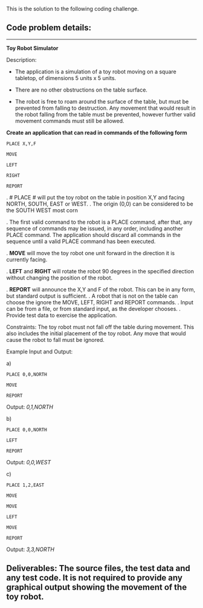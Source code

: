 This is the solution to the following coding challenge.



## Code problem details:
-----------
**Toy Robot Simulator**

Description:

-  The application is a simulation of a toy robot moving on a square tabletop, of dimensions 5 units x 5 units.

-  There are no other obstructions on the table surface.

-  The robot is free to roam around the surface of the table, but must be prevented from falling to destruction. Any movement that would result in the robot falling from the table must be prevented, however further valid movement commands must still be allowed.

**Create an application that can read in commands of the following form**


```
PLACE X,Y,F
```


```
MOVE
```

```
LEFT
```


```
RIGHT
```


```
REPORT
```


. # PLACE # will put the toy robot on the table in position X,Y and facing NORTH, SOUTH, EAST or WEST.
. The origin (0,0) can be considered to be the SOUTH WEST most corn


. The first valid command to the robot is a PLACE command, after that, any sequence of commands may be issued, in any order, including another PLACE command. The application should discard all commands in the sequence until a valid PLACE command has been executed.

. **MOVE**  will move the toy robot one unit forward in the direction it is currently facing.

. **LEFT** and **RIGHT** will rotate the robot 90 degrees in the specified direction without changing the position of the robot.

. **REPORT** will announce the X,Y and F of the robot. This can be in any form, but standard output is sufficient.
. A robot that is not on the table can choose the ignore the MOVE, LEFT, RIGHT and REPORT commands.
. Input can be from a file, or from standard input, as the developer chooses.
. Provide test data to exercise the application.

Constraints:
The toy robot must not fall off the table during movement. This also includes the initial placement of the toy robot.
Any move that would cause the robot to fall must be ignored.

Example Input and Output:

a)

```
PLACE 0,0,NORTH
```


```
MOVE
```


```
REPORT
```

Output: *0,1,NORTH*

b)

```
PLACE 0,0,NORTH
```


```
LEFT
```


```
REPORT
```

Output: *0,0,WEST*

c)

```
PLACE 1,2,EAST
```


```
MOVE
```

```
MOVE
```


```
LEFT
```


```
MOVE
```


```
REPORT
```

Output: *3,3,NORTH*

Deliverables:
The source files, the test data and any test code.
It is not required to provide any graphical output showing the movement of the toy robot.
-------

```

